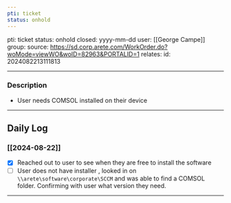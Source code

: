 ```yaml
---
pti: ticket
status: onhold
---
```

pti: ticket 
status: onhold
closed: yyyy-mm-dd
user: [[George Campe]]
group: 
source: https://sd.corp.arete.com/WorkOrder.do?woMode=viewWO&woID=82963&PORTALID=1
relates: 
id: 2024082213111813

---
### Description
- User needs COMSOL installed on their device
---
## Daily Log
### [[2024-08-22]]
- [x] Reached out to user to see when they are free to install the software
- [ ] User does not have installer , looked in on ``\\arete\software\corporate\SCCM`` and was able to find a COMSOL folder. Confirming with user what version they need.
---





